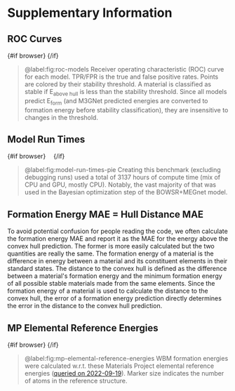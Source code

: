 <script lang="ts">
  import RunTimePie from '$figs/2023-01-26-model-run-times-pie.svelte'
  import RocModels from '$figs/2023-01-30-roc-models.svelte'
  import { browser } from '$app/environment'
  import MPRefEnergies from '$figs/2023-02-02-mp-elemental-ref-energies.svelte'
</script>

# Supplementary Information

## ROC Curves

{#if browser}
<RocModels  />
{/if}

> @label:fig:roc-models Receiver operating characteristic (ROC) curve for each model. TPR/FPR is the true and false positive rates. Points are colored by their stability threshold. A material is classified as stable if E<sub>above hull</sub> is less than the stability threshold. Since all models predict E<sub>form</sub> (and M3GNet predicted energies are converted to formation energy before stability classification), they are insensitive to changes in the threshold.

## Model Run Times

{#if browser}
<RunTimePie style="margin: 1em;" />
{/if}

> @label:fig:model-run-times-pie Creating this benchmark (excluding debugging runs) used a total of 3137 hours of compute time (mix of CPU and GPU, mostly CPU). Notably, the vast majority of that was used in the Bayesian optimization step of the BOWSR+MEGnet model.

## Formation Energy MAE = Hull Distance MAE

To avoid potential confusion for people reading the code, we often calculate the formation energy MAE and report it as the MAE for the energy above the convex hull prediction. The former is more easily calculated but the two quantities are really the same. The formation energy of a material is the difference in energy between a material and its constituent elements in their standard states. The distance to the convex hull is defined as the difference between a material's formation energy and the minimum formation energy of all possible stable materials made from the same elements. Since the formation energy of a material is used to calculate the distance to the convex hull, the error of a formation energy prediction directly determines the error in the distance to the convex hull prediction.

## MP Elemental Reference Energies

{#if browser}
<MPRefEnergies />
{/if}

> @label:fig:mp-elemental-reference-energies WBM formation energies were calculated w.r.t. these Materials Project elemental reference energies ([queried on 2022-09-19](https://github.com/janosh/matbench-discovery/blob/main/data/mp/2022-09-19-mp-elemental-reference-entries.json)). Marker size indicates the number of atoms in the reference structure.
